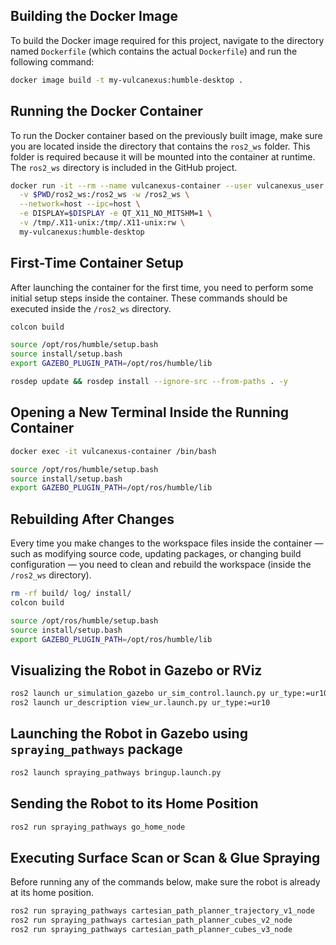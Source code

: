 ## Building the Docker Image

To build the Docker image required for this project, navigate to the directory named `Dockerfile` (which contains the actual `Dockerfile`) and run the following command:

```bash
docker image build -t my-vulcanexus:humble-desktop .
```

## Running the Docker Container

To run the Docker container based on the previously built image, make sure you are located inside the directory that contains the `ros2_ws` folder. This folder is required because it will be mounted into the container at runtime. The `ros2_ws` directory is included in the GitHub project.

```bash
docker run -it --rm --name vulcanexus-container --user vulcanexus_user \
  -v $PWD/ros2_ws:/ros2_ws -w /ros2_ws \
  --network=host --ipc=host \
  -e DISPLAY=$DISPLAY -e QT_X11_NO_MITSHM=1 \
  -v /tmp/.X11-unix:/tmp/.X11-unix:rw \
  my-vulcanexus:humble-desktop
```

## First-Time Container Setup

After launching the container for the first time, you need to perform some initial setup steps inside the container. These commands should be executed inside the `/ros2_ws` directory.

```bash
colcon build

source /opt/ros/humble/setup.bash
source install/setup.bash
export GAZEBO_PLUGIN_PATH=/opt/ros/humble/lib

rosdep update && rosdep install --ignore-src --from-paths . -y
```

## Opening a New Terminal Inside the Running Container


```bash
docker exec -it vulcanexus-container /bin/bash

source /opt/ros/humble/setup.bash
source install/setup.bash
export GAZEBO_PLUGIN_PATH=/opt/ros/humble/lib
```

## Rebuilding After Changes

Every time you make changes to the workspace files inside the container — such as modifying source code, updating packages, or changing build configuration — you need to clean and rebuild the workspace (inside the `/ros2_ws` directory).

```bash
rm -rf build/ log/ install/
colcon build

source /opt/ros/humble/setup.bash
source install/setup.bash
export GAZEBO_PLUGIN_PATH=/opt/ros/humble/lib
```

## Visualizing the Robot in Gazebo or RViz

```bash
ros2 launch ur_simulation_gazebo ur_sim_control.launch.py ur_type:=ur10e
ros2 launch ur_description view_ur.launch.py ur_type:=ur10
```

## Launching the Robot in Gazebo using `spraying_pathways` package

```bash
ros2 launch spraying_pathways bringup.launch.py
```

## Sending the Robot to its Home Position

```bash
ros2 run spraying_pathways go_home_node
```

## Executing Surface Scan or Scan & Glue Spraying

Before running any of the commands below, make sure the robot is already at its home position.

```bash
ros2 run spraying_pathways cartesian_path_planner_trajectory_v1_node
ros2 run spraying_pathways cartesian_path_planner_cubes_v2_node
ros2 run spraying_pathways cartesian_path_planner_cubes_v3_node
```
